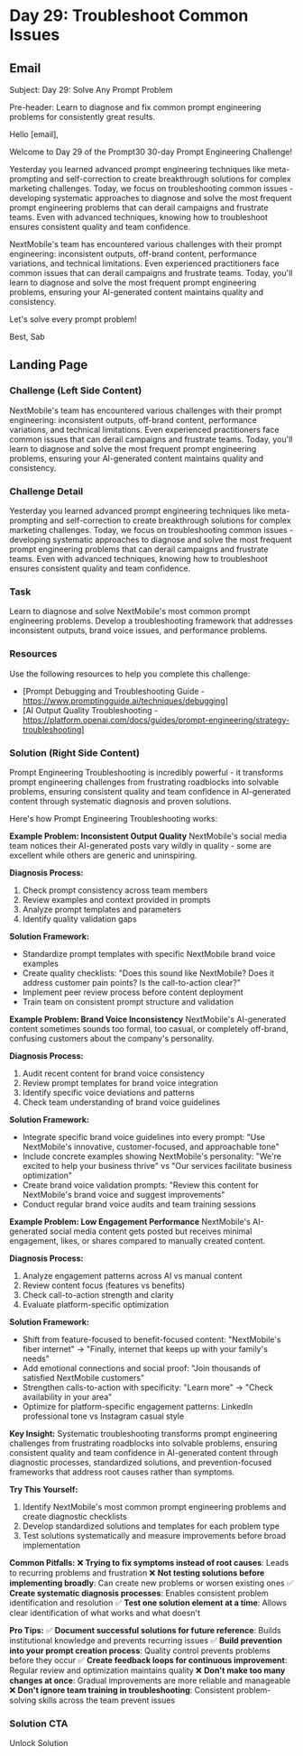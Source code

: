 # Day 29: Troubleshoot Common Issues

## Email
Subject: Day 29: Solve Any Prompt Problem

Pre-header: Learn to diagnose and fix common prompt engineering problems for consistently great results.

Hello [email],

Welcome to Day 29 of the Prompt30 30-day Prompt Engineering Challenge!

Yesterday you learned advanced prompt engineering techniques like meta-prompting and self-correction to create breakthrough solutions for complex marketing challenges. Today, we focus on troubleshooting common issues - developing systematic approaches to diagnose and solve the most frequent prompt engineering problems that can derail campaigns and frustrate teams. Even with advanced techniques, knowing how to troubleshoot ensures consistent quality and team confidence.

NextMobile's team has encountered various challenges with their prompt engineering: inconsistent outputs, off-brand content, performance variations, and technical limitations. Even experienced practitioners face common issues that can derail campaigns and frustrate teams. Today, you'll learn to diagnose and solve the most frequent prompt engineering problems, ensuring your AI-generated content maintains quality and consistency.

Let's solve every prompt problem!

Best, Sab

## Landing Page

### Challenge (Left Side Content)
NextMobile's team has encountered various challenges with their prompt engineering: inconsistent outputs, off-brand content, performance variations, and technical limitations. Even experienced practitioners face common issues that can derail campaigns and frustrate teams. Today, you'll learn to diagnose and solve the most frequent prompt engineering problems, ensuring your AI-generated content maintains quality and consistency.

### Challenge Detail
Yesterday you learned advanced prompt engineering techniques like meta-prompting and self-correction to create breakthrough solutions for complex marketing challenges. Today, we focus on troubleshooting common issues - developing systematic approaches to diagnose and solve the most frequent prompt engineering problems that can derail campaigns and frustrate teams. Even with advanced techniques, knowing how to troubleshoot ensures consistent quality and team confidence.

### Task
Learn to diagnose and solve NextMobile's most common prompt engineering problems. Develop a troubleshooting framework that addresses inconsistent outputs, brand voice issues, and performance problems.

### Resources
Use the following resources to help you complete this challenge:
- [Prompt Debugging and Troubleshooting Guide - https://www.promptingguide.ai/techniques/debugging]
- [AI Output Quality Troubleshooting - https://platform.openai.com/docs/guides/prompt-engineering/strategy-troubleshooting]

### Solution (Right Side Content)
Prompt Engineering Troubleshooting is incredibly powerful - it transforms prompt engineering challenges from frustrating roadblocks into solvable problems, ensuring consistent quality and team confidence in AI-generated content through systematic diagnosis and proven solutions.

Here's how Prompt Engineering Troubleshooting works:

**Example Problem: Inconsistent Output Quality**
NextMobile's social media team notices their AI-generated posts vary wildly in quality - some are excellent while others are generic and uninspiring.

**Diagnosis Process:**
1. Check prompt consistency across team members
2. Review examples and context provided in prompts
3. Analyze prompt templates and parameters
4. Identify quality validation gaps

**Solution Framework:**
- Standardize prompt templates with specific NextMobile brand voice examples
- Create quality checklists: "Does this sound like NextMobile? Does it address customer pain points? Is the call-to-action clear?"
- Implement peer review process before content deployment
- Train team on consistent prompt structure and validation

**Example Problem: Brand Voice Inconsistency**
NextMobile's AI-generated content sometimes sounds too formal, too casual, or completely off-brand, confusing customers about the company's personality.

**Diagnosis Process:**
1. Audit recent content for brand voice consistency
2. Review prompt templates for brand voice integration
3. Identify specific voice deviations and patterns
4. Check team understanding of brand voice guidelines

**Solution Framework:**
- Integrate specific brand voice guidelines into every prompt: "Use NextMobile's innovative, customer-focused, and approachable tone"
- Include concrete examples showing NextMobile's personality: "We're excited to help your business thrive" vs "Our services facilitate business optimization"
- Create brand voice validation prompts: "Review this content for NextMobile's brand voice and suggest improvements"
- Conduct regular brand voice audits and team training sessions

**Example Problem: Low Engagement Performance**
NextMobile's AI-generated social media content gets posted but receives minimal engagement, likes, or shares compared to manually created content.

**Diagnosis Process:**
1. Analyze engagement patterns across AI vs manual content
2. Review content focus (features vs benefits)
3. Check call-to-action strength and clarity
4. Evaluate platform-specific optimization

**Solution Framework:**
- Shift from feature-focused to benefit-focused content: "NextMobile's fiber internet" → "Finally, internet that keeps up with your family's needs"
- Add emotional connections and social proof: "Join thousands of satisfied NextMobile customers"
- Strengthen calls-to-action with specificity: "Learn more" → "Check availability in your area"
- Optimize for platform-specific engagement patterns: LinkedIn professional tone vs Instagram casual style

**Key Insight:**
Systematic troubleshooting transforms prompt engineering challenges from frustrating roadblocks into solvable problems, ensuring consistent quality and team confidence in AI-generated content through diagnostic processes, standardized solutions, and prevention-focused frameworks that address root causes rather than symptoms.

**Try This Yourself:**
1. Identify NextMobile's most common prompt engineering problems and create diagnostic checklists
2. Develop standardized solutions and templates for each problem type
3. Test solutions systematically and measure improvements before broad implementation

**Common Pitfalls:**
❌ **Trying to fix symptoms instead of root causes**: Leads to recurring problems and frustration
❌ **Not testing solutions before implementing broadly**: Can create new problems or worsen existing ones
✅ **Create systematic diagnosis processes**: Enables consistent problem identification and resolution
✅ **Test one solution element at a time**: Allows clear identification of what works and what doesn't

**Pro Tips:**
✅ **Document successful solutions for future reference**: Builds institutional knowledge and prevents recurring issues
✅ **Build prevention into your prompt creation process**: Quality control prevents problems before they occur
✅ **Create feedback loops for continuous improvement**: Regular review and optimization maintains quality
❌ **Don't make too many changes at once**: Gradual improvements are more reliable and manageable
❌ **Don't ignore team training in troubleshooting**: Consistent problem-solving skills across the team prevent issues

### Solution CTA
Unlock Solution 